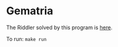 # Gematria
The Riddler solved by this program is [here](https://fivethirtyeight.com/features/can-you-find-a-number-worth-its-weight-in-letters/).

To run:
`make run`